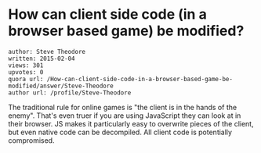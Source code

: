 # How can client side code (in a browser based game) be modified?

	author: Steve Theodore
	written: 2015-02-04
	views: 301
	upvotes: 0
	quora url: /How-can-client-side-code-in-a-browser-based-game-be-modified/answer/Steve-Theodore
	author url: /profile/Steve-Theodore


The traditional rule for online games is "the client is in the hands of the enemy". That's even truer if you are using JavaScript they can look at in their browser. JS makes it particularly easy to overwrite pieces of the client, but even native code can be decompiled. All client code is potentially compromised.


